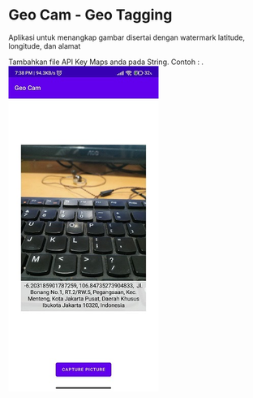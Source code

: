 # Geo Cam - Geo Tagging
Aplikasi untuk menangkap gambar disertai dengan watermark latitude, longitude, dan alamat

Tambahkan file API Key Maps anda pada String.
Contoh : .
![image.jpg]( https://github.com/oexlye08/GeoCam-GeoTagging/blob/master/photo_2023-02-13_19-40-23.jpg )
